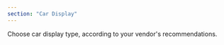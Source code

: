 ```yaml
---
section: "Car Display"
---
```

Choose car display type, according to your vendor's recommendations.
